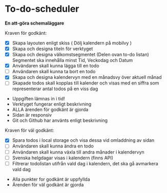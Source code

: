 # To-do-scheduler
**En att-göra schemaläggare**


Kraven för godkänt: 

- [X] Skapa layouten enligt skiss ( Dölj kalendern på mobilvy )
- [X] Skapa och designa titeln för verktyget
- [X] Skapa och designa välkomstsegmentet (Delen ovan to-do listan) Segmentet ska innehålla minst Tid, Veckodag och Datum
- [X] Användaren skall kunna lägga till en todo
- [ ] Användaren skall kunna ta bort en todo
- [X] Skapa och designa kalendervyn med en månadsvy över aktuell månad
- [ ] Skapade todos skall kopplas till kalender och visas med en siffra som representerar antal todos på en viss dag

* Uppgiften lämnas in i tid!
* Verktyget fungerar enligt beskrivning
* ALLA ärenden för godkänt är gjorda
* Sidan är responsiv
* Git och Github har använts enligt beskrivning

Kraven för väl godkänt:

- [X] Spara todos i local storage och visa dessa vid omladdning av sidan
- [ ] Användaren skall kunna ändra en todo
- [ ] Användaren skall kunna växla till andra månader i kalendervyn
- [ ] Svenska helgdagar visas i kalendern (finns API)
- [ ] Filtrerar todolistan utifrån vald dag i kalendern, det ska gå avmarkera vald dag

* Alla punkter for godkänt är uppfyllda
* Ärenden för väl godkänt är gjorda
